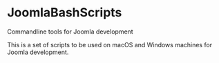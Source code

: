 # JoomlaBashScripts
Commandline tools for Joomla development

This is a set of scripts to be used on macOS and Windows machines for Joomla development.
